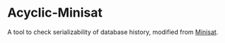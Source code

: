 # Acyclic-Minisat

A tool to check serializability of database history, modified from [Minisat](https://github.com/niklasso/minisat). 